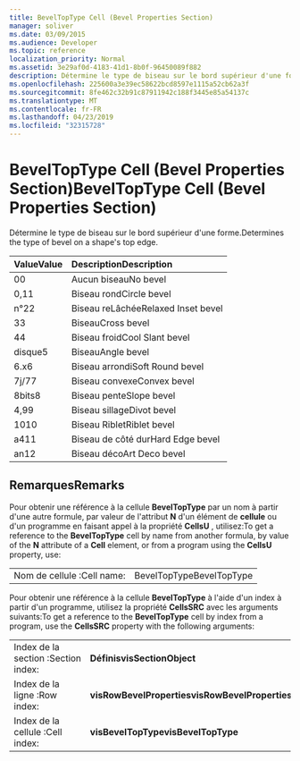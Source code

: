 ```yaml
---
title: BevelTopType Cell (Bevel Properties Section)
manager: soliver
ms.date: 03/09/2015
ms.audience: Developer
ms.topic: reference
localization_priority: Normal
ms.assetid: 3e29af0d-4183-41d1-8b0f-96450089f882
description: Détermine le type de biseau sur le bord supérieur d'une forme.
ms.openlocfilehash: 225600a3e39ec58622bcd8597e1115a52cb62a3f
ms.sourcegitcommit: 8fe462c32b91c87911942c188f3445e85a54137c
ms.translationtype: MT
ms.contentlocale: fr-FR
ms.lasthandoff: 04/23/2019
ms.locfileid: "32315728"
---
```

# <a name="beveltoptype-cell-bevel-properties-section"></a><span data-ttu-id="8923c-103">BevelTopType Cell (Bevel Properties Section)</span><span class="sxs-lookup"><span data-stu-id="8923c-103">BevelTopType Cell (Bevel Properties Section)</span></span>

<span data-ttu-id="8923c-104">Détermine le type de biseau sur le bord supérieur d'une forme.</span><span class="sxs-lookup"><span data-stu-id="8923c-104">Determines the type of bevel on a shape's top edge.</span></span> 
  
|<span data-ttu-id="8923c-105">**Value**</span><span class="sxs-lookup"><span data-stu-id="8923c-105">**Value**</span></span>|<span data-ttu-id="8923c-106">**Description**</span><span class="sxs-lookup"><span data-stu-id="8923c-106">**Description**</span></span>|
|:-----|:-----|
|<span data-ttu-id="8923c-107">0</span><span class="sxs-lookup"><span data-stu-id="8923c-107">0</span></span>  <br/> |<span data-ttu-id="8923c-108">Aucun biseau</span><span class="sxs-lookup"><span data-stu-id="8923c-108">No bevel</span></span>  <br/> |
|<span data-ttu-id="8923c-109">0,1</span><span class="sxs-lookup"><span data-stu-id="8923c-109">1</span></span>  <br/> |<span data-ttu-id="8923c-110">Biseau rond</span><span class="sxs-lookup"><span data-stu-id="8923c-110">Circle bevel</span></span>  <br/> |
|<span data-ttu-id="8923c-111">n°2</span><span class="sxs-lookup"><span data-stu-id="8923c-111">2</span></span>  <br/> |<span data-ttu-id="8923c-112">Biseau reLâchée</span><span class="sxs-lookup"><span data-stu-id="8923c-112">Relaxed Inset bevel</span></span>  <br/> |
|<span data-ttu-id="8923c-113">3</span><span class="sxs-lookup"><span data-stu-id="8923c-113">3</span></span>  <br/> |<span data-ttu-id="8923c-114">Biseau</span><span class="sxs-lookup"><span data-stu-id="8923c-114">Cross bevel</span></span>  <br/> |
|<span data-ttu-id="8923c-115">4</span><span class="sxs-lookup"><span data-stu-id="8923c-115">4</span></span>  <br/> |<span data-ttu-id="8923c-116">Biseau froid</span><span class="sxs-lookup"><span data-stu-id="8923c-116">Cool Slant bevel</span></span>  <br/> |
|<span data-ttu-id="8923c-117">disque</span><span class="sxs-lookup"><span data-stu-id="8923c-117">5</span></span>  <br/> |<span data-ttu-id="8923c-118">Biseau</span><span class="sxs-lookup"><span data-stu-id="8923c-118">Angle bevel</span></span>  <br/> |
|<span data-ttu-id="8923c-119">6.x</span><span class="sxs-lookup"><span data-stu-id="8923c-119">6</span></span>  <br/> |<span data-ttu-id="8923c-120">Biseau arrondi</span><span class="sxs-lookup"><span data-stu-id="8923c-120">Soft Round bevel</span></span>  <br/> |
|<span data-ttu-id="8923c-121">7j/7</span><span class="sxs-lookup"><span data-stu-id="8923c-121">7</span></span>  <br/> |<span data-ttu-id="8923c-122">Biseau convexe</span><span class="sxs-lookup"><span data-stu-id="8923c-122">Convex bevel</span></span>  <br/> |
|<span data-ttu-id="8923c-123">8bits</span><span class="sxs-lookup"><span data-stu-id="8923c-123">8</span></span>  <br/> |<span data-ttu-id="8923c-124">Biseau pente</span><span class="sxs-lookup"><span data-stu-id="8923c-124">Slope bevel</span></span>  <br/> |
|<span data-ttu-id="8923c-125">4,9</span><span class="sxs-lookup"><span data-stu-id="8923c-125">9</span></span>  <br/> |<span data-ttu-id="8923c-126">Biseau sillage</span><span class="sxs-lookup"><span data-stu-id="8923c-126">Divot bevel</span></span>  <br/> |
|<span data-ttu-id="8923c-127">10</span><span class="sxs-lookup"><span data-stu-id="8923c-127">10</span></span>  <br/> |<span data-ttu-id="8923c-128">Biseau Riblet</span><span class="sxs-lookup"><span data-stu-id="8923c-128">Riblet bevel</span></span>  <br/> |
|<span data-ttu-id="8923c-129">a4</span><span class="sxs-lookup"><span data-stu-id="8923c-129">11</span></span>  <br/> |<span data-ttu-id="8923c-130">Biseau de côté dur</span><span class="sxs-lookup"><span data-stu-id="8923c-130">Hard Edge bevel</span></span>  <br/> |
|<span data-ttu-id="8923c-131">an</span><span class="sxs-lookup"><span data-stu-id="8923c-131">12</span></span>  <br/> |<span data-ttu-id="8923c-132">Biseau déco</span><span class="sxs-lookup"><span data-stu-id="8923c-132">Art Deco bevel</span></span>  <br/> |
   
## <a name="remarks"></a><span data-ttu-id="8923c-133">Remarques</span><span class="sxs-lookup"><span data-stu-id="8923c-133">Remarks</span></span>

<span data-ttu-id="8923c-134">Pour obtenir une référence à la cellule **BevelTopType** par un nom à partir d'une autre formule, par valeur de l'attribut **N** d'un élément de **cellule** ou d'un programme en faisant appel à la propriété **CellsU** , utilisez:</span><span class="sxs-lookup"><span data-stu-id="8923c-134">To get a reference to the **BevelTopType** cell by name from another formula, by value of the **N** attribute of a **Cell** element, or from a program using the **CellsU** property, use:</span></span> 
  
|||
|:-----|:-----|
|<span data-ttu-id="8923c-135">Nom de cellule :</span><span class="sxs-lookup"><span data-stu-id="8923c-135">Cell name:</span></span>  <br/> |<span data-ttu-id="8923c-136">BevelTopType</span><span class="sxs-lookup"><span data-stu-id="8923c-136">BevelTopType</span></span>  <br/> |
   
<span data-ttu-id="8923c-137">Pour obtenir une référence à la cellule **BevelTopType** à l'aide d'un index à partir d'un programme, utilisez la propriété **CellsSRC** avec les arguments suivants:</span><span class="sxs-lookup"><span data-stu-id="8923c-137">To get a reference to the **BevelTopType** cell by index from a program, use the **CellsSRC** property with the following arguments:</span></span> 
  
|||
|:-----|:-----|
|<span data-ttu-id="8923c-138">Index de la section :</span><span class="sxs-lookup"><span data-stu-id="8923c-138">Section index:</span></span>  <br/> |<span data-ttu-id="8923c-139">**Définis**</span><span class="sxs-lookup"><span data-stu-id="8923c-139">**visSectionObject**</span></span> <br/> |
|<span data-ttu-id="8923c-140">Index de la ligne :</span><span class="sxs-lookup"><span data-stu-id="8923c-140">Row index:</span></span>  <br/> |<span data-ttu-id="8923c-141">**visRowBevelProperties**</span><span class="sxs-lookup"><span data-stu-id="8923c-141">**visRowBevelProperties**</span></span> <br/> |
|<span data-ttu-id="8923c-142">Index de la cellule :</span><span class="sxs-lookup"><span data-stu-id="8923c-142">Cell index:</span></span>  <br/> |<span data-ttu-id="8923c-143">**visBevelTopType**</span><span class="sxs-lookup"><span data-stu-id="8923c-143">**visBevelTopType**</span></span> <br/> |
   

